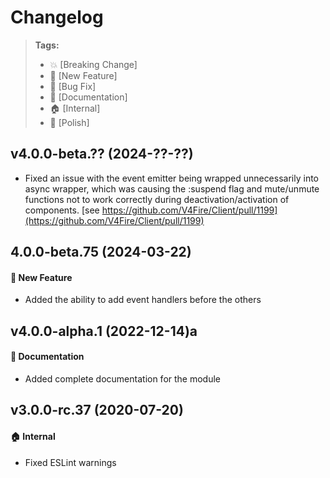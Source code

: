 Changelog
=========

> **Tags:**
> - :boom:       [Breaking Change]
> - :rocket:     [New Feature]
> - :bug:        [Bug Fix]
> - :memo:       [Documentation]
> - :house:      [Internal]
> - :nail_care:  [Polish]

## v4.0.0-beta.?? (2024-??-??)

* Fixed an issue with the event emitter being wrapped unnecessarily into async wrapper,
which was causing the :suspend flag and mute/unmute functions not to work correctly during deactivation/activation of components. [see https://github.com/V4Fire/Client/pull/1199](https://github.com/V4Fire/Client/pull/1199)

## 4.0.0-beta.75 (2024-03-22)

#### :rocket: New Feature

* Added the ability to add event handlers before the others

## v4.0.0-alpha.1 (2022-12-14)a

#### :memo: Documentation

* Added complete documentation for the module

## v3.0.0-rc.37 (2020-07-20)

#### :house: Internal

* Fixed ESLint warnings
